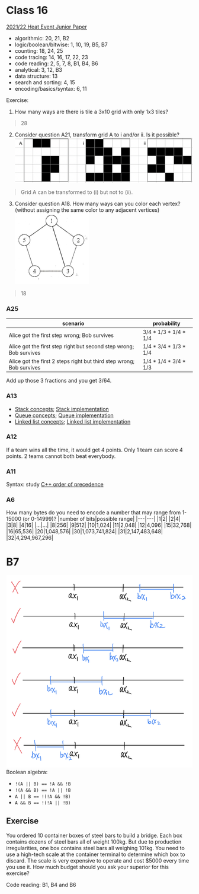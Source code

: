 # Class 16
[2021/22 Heat Event Junior Paper](https://github.com/miyagi-sensei/georgia/blob/main/class15/hkoi22hj.pdf)
- algorithmic: 20, 21, B2
- logic/boolean/bitwise: 1, 10, 19, B5, B7
- counting: 18, 24, 25
- code tracing: 14, 16, 17, 22, 23
- code reading: 2, 5, 7, 8, B1, B4, B6
- analytical: 3, 12, B3
- data structure: 13
- search and sorting: 4, 15
- encoding/basics/syntax: 6, 11

Exercise:
1. How many ways are there is tile a 3x10 grid with only 1x3 tiles?
> 28

2. Consider question A21, transform grid A to i and/or ii. Is it possible? <br>
    ![grids](https://github.com/miyagi-sensei/georgia/blob/main/class15/ex2.png)
> Grid A can be transformed to (i) but not to (ii).

3. Consider question A18. How many ways can you color each vertex? (without assigning the same color to any adjacent vertices)<br>
    ![pentagon](https://github.com/miyagi-sensei/georgia/blob/main/class15/ex3.png)
> 18

### A25
|scenario|probability|
|---|---|
|Alice got the first step wrong; Bob survives|3/4 * 1/3 * 1/4 * 1/4|
|Alice got the first step right but second step wrong; Bob survives|1/4 * 3/4 * 1/3 * 1/4|
|Alice got the first 2 steps right but third step wrong; Bob survives|1/4 * 1/4 * 3/4 * 1/3|
Add up those 3 fractions and you get 3/64.

### A13
- [Stack concepts](https://youtu.be/F1F2imiOJfk); [Stack implementation](https://youtu.be/sFVxsglODoo)
- [Queue concepts](https://youtu.be/XuCbpw6Bj1U); [Queue implementation](https://youtu.be/okr-XE8yTO8)
- [Linked list concepts](https://youtu.be/NobHlGUjV3g); [Linked list implementation](https://youtu.be/NobHlGUjV3g)

### A12
If a team wins all the time, it would get 4 points. Only 1 team can score 4 points. 2 teams cannot both beat everybody.

### A11
Syntax: study [C++ order of precedence](https://en.cppreference.com/w/cpp/language/operator_precedence)

### A6
How many bytes do you need to encode a number that may range from 1-15000 (or 0-14999)?
|number of bits|possible range|
|---|---|
|1|2|
|2|4|
|3|8|
|4|16|
|...|...|
|8|256|
|9|512|
|10|1,024|
|11|2,048|
|12|4,096|
|15|32,768|
|16|65,536|
|20|1,048,576|
|30|1,073,741,824|
|31|2,147,483,648|
|32|4,294,967,296|

# B7
![](https://github.com/miyagi-sensei/georgia/blob/main/class16/B7.jpeg)
Boolean algebra: 
- `!(A || B) == !A && !B`
- `!(A && B) == !A || !B`
- `A || B == !(!A && !B)`
- `A && B == !(!A || !B)`

## Exercise
You ordered 10 container boxes of steel bars to build a bridge. Each box contains dozens of steel bars all of weight 100kg. But due to production irregularities, one box contains steel bars all weighing 101kg. You need to use a high-tech scale at the container terminal to determine which box to discard. The scale is very expensive to operate and cost $5000 every time you use it. How much budget should you ask your superior for this exercise?

Code reading: B1, B4 and B6
